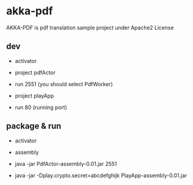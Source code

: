 # akka-pdf

AKKA-PDF is pdf translation sample project under Apache2 License 

## dev

- activator

- project pdfActor

- run 2551 (you should select PdfWorker)

- project playApp

- run 80 (running port)

## package & run

- activator

- assembly

- java -jar PdfActor-assembly-0.01.jar 2551

- java -jar -Dplay.crypto.secret=abcdefghijk PlayApp-assembly-0.01.jar
